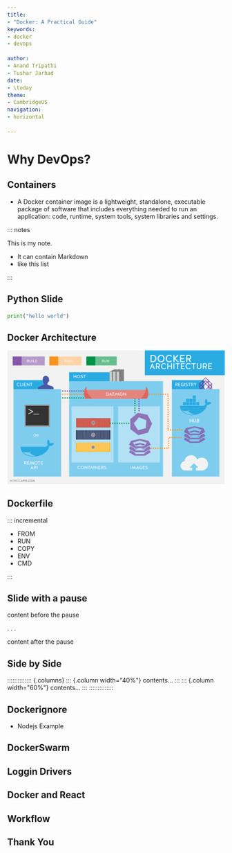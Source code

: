 ```yaml
---
title:
- "Docker: A Practical Guide"
keywords:
- docker 
- devops

author:
- Anand Tripathi
- Tushar Jarhad
date:
- \today
theme: 
- CambridgeUS
navigation:
- horizontal

---
```


# Why DevOps?

## Containers

* A Docker container image is a lightweight, standalone, executable package of software that includes everything needed to run an application: code, runtime, system tools, system libraries and settings.

::: notes

This is my note.

- It can contain Markdown
- like this list

:::


## Python Slide

```python
print("hello world")
```

## Docker Architecture

![Docker Architecture](images/docker_architecture.png)

## Dockerfile

::: incremental

- FROM
- RUN
- COPY
- ENV
- CMD

:::

## Slide with a pause

content before the pause

. . .

content after the pause

## Side by Side

:::::::::::::: {.columns}
::: {.column width="40%"}
contents...
:::
::: {.column width="60%"}
contents...
:::
::::::::::::::


## Dockerignore

* Nodejs Example

## DockerSwarm

## Loggin Drivers



## Docker and React


## Workflow

## Thank You

